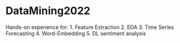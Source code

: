 # DataMining2022
Hands-on experience for: 1. Feature Extraction 2. EDA 3. Time Series Forecasting 4. Word-Embedding 5. DL sentiment analysis
